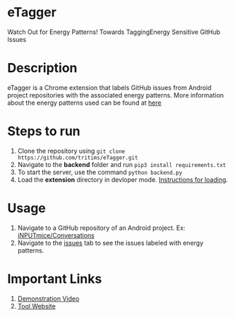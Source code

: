 # eTagger
Watch Out for Energy Patterns! Towards TaggingEnergy Sensitive GitHub Issues
# Description
eTagger is a Chrome extension that labels GitHub issues from Android project repositories with the associated energy patterns. More information about the energy patterns used can be found at [here](https://tqrg.github.io/energy-patterns/#/)

# Steps to run
1. Clone the repository using ```git clone https://github.com/tritims/eTagger.git```
2. Navigate to the **backend** folder and run ```pip3 install requirements.txt```
3. To start the server, use the command ```python backend.py```
4. Load the **extension** directory in devloper mode. [Instructions for loading](https://developer.chrome.com/docs/extensions/mv3/getstarted/).

# Usage
1. Navigate to a GitHub repository of an Android project. Ex: [iNPUTmice/Conversations](https://github.com/iNPUTmice/Conversations)
2. Navigate to the [issues](https://github.com/iNPUTmice/Conversations/issues) tab to see the issues labeled with energy patterns. 

# Important Links
1. [Demonstration Video](https://www.youtube.com/watch?v=eLcOIPiGt_g)
2. [Tool Website](https://tritims.github.io/eTagger/)
